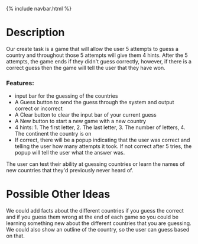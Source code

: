 {% include navbar.html %}
# Description
Our create task is a game that will allow the user 5 attempts to guess a country and throughout those 5 attempts will give them 4 hints. After the 5 attempts, the game ends if they didn't guess correctly, however, if there is a correct guess then the game will tell the user that they have won. 
### Features:
* input bar for the guessing of the countries
* A Guess button to send the guess through the system and output correct or incorrect
* A Clear button to clear the input bar of your current guess
* A New button to start a new game with a new country
* 4 hints: 1. The first letter, 2. The last letter, 3. The number of letters, 4. The continent the country is on
* If correct, there will be a popup indicating that the user was correct and telling the user how many attempts it took. If not correct after 5 tries, the popup will tell the user what the answer was. 

The user can test their ability at guessing countries or learn the names of new countries that they'd previously never heard of. 
# Possible Other Ideas
We could add facts about the different countries if you guess the correct and if you guess them wrong at the end of each game so you could be learning something new about the different countries that you are guessing. We could also show an outline of the country, so the user can guess based on that.
